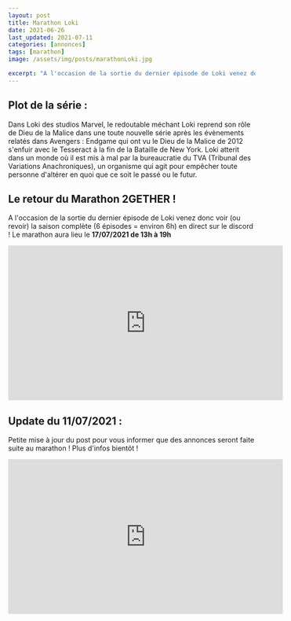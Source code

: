 ```yaml
---
layout: post
title: Marathon Loki
date: 2021-06-26
last_updated: 2021-07-11
categories: [annonces]
tags: [marathon]
image: /assets/img/posts/marathonLoki.jpg

excerpt: "A l'occasion de la sortie du dernier épisode de Loki venez donc voir (ou revoir) la saison complète"
---
```


## Plot de la série :
Dans Loki des studios Marvel, le redoutable méchant Loki reprend son rôle de Dieu de la Malice dans une toute nouvelle série après les évènements relatés dans Avengers : Endgame qui ont vu le Dieu de la Malice de 2012 s'enfuir avec le Tesseract à la fin de la Bataille de New York. Loki atterit dans un monde où il est mis à mal par la bureaucratie du TVA (Tribunal des Variations Anachroniques), un organisme qui agit pour empêcher toute personne d'altérer en quoi que ce soit le passé ou le futur.

## Le retour du Marathon 2GETHER !
A l'occasion de la sortie du dernier épisode de Loki venez donc voir (ou revoir) la saison complète (6 épisodes = environ 6h) en direct sur le discord !
Le marathon aura lieu le **17/07/2021 de 13h à 19h**

<iframe width="560" height="315" src="https://www.youtube.com/embed/iYpS70gCsvw" title="YouTube video player" frameborder="0" allow="accelerometer; autoplay; clipboard-write; encrypted-media; gyroscope; picture-in-picture" allowfullscreen></iframe>

## Update du 11/07/2021 :
Petite mise à jour du post pour vous informer que des annonces seront faite suite au marathon ! Plus d'infos bientôt !

<iframe width="560" height="315" src="https://www.youtube.com/embed/cX7fSNAttAY" title="YouTube video player" frameborder="0" allow="accelerometer; autoplay; clipboard-write; encrypted-media; gyroscope; picture-in-picture" allowfullscreen></iframe>